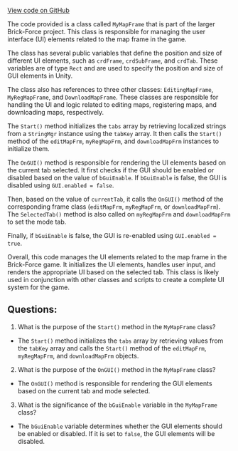 [View code on GitHub](https://github.com/TieHaxJan/Brick-Force/Assembly-CSharp\MyMapFrame.cs)

The code provided is a class called `MyMapFrame` that is part of the larger Brick-Force project. This class is responsible for managing the user interface (UI) elements related to the map frame in the game.

The class has several public variables that define the position and size of different UI elements, such as `crdFrame`, `crdSubFrame`, and `crdTab`. These variables are of type `Rect` and are used to specify the position and size of GUI elements in Unity.

The class also has references to three other classes: `EditingMapFrame`, `MyRegMapFrame`, and `DownloadMapFrame`. These classes are responsible for handling the UI and logic related to editing maps, registering maps, and downloading maps, respectively.

The `Start()` method initializes the `tabs` array by retrieving localized strings from a `StringMgr` instance using the `tabKey` array. It then calls the `Start()` method of the `editMapFrm`, `myRegMapFrm`, and `downloadMapFrm` instances to initialize them.

The `OnGUI()` method is responsible for rendering the UI elements based on the current tab selected. It first checks if the GUI should be enabled or disabled based on the value of `bGuiEnable`. If `bGuiEnable` is false, the GUI is disabled using `GUI.enabled = false`. 

Then, based on the value of `currentTab`, it calls the `OnGUI()` method of the corresponding frame class (`editMapFrm`, `myRegMapFrm`, or `downloadMapFrm`). The `SelectedTab()` method is also called on `myRegMapFrm` and `downloadMapFrm` to set the mode tab.

Finally, if `bGuiEnable` is false, the GUI is re-enabled using `GUI.enabled = true`.

Overall, this code manages the UI elements related to the map frame in the Brick-Force game. It initializes the UI elements, handles user input, and renders the appropriate UI based on the selected tab. This class is likely used in conjunction with other classes and scripts to create a complete UI system for the game.
## Questions: 
 1. What is the purpose of the `Start()` method in the `MyMapFrame` class?
- The `Start()` method initializes the `tabs` array by retrieving values from the `tabKey` array and calls the `Start()` method of the `editMapFrm`, `myRegMapFrm`, and `downloadMapFrm` objects.

2. What is the purpose of the `OnGUI()` method in the `MyMapFrame` class?
- The `OnGUI()` method is responsible for rendering the GUI elements based on the current tab and mode selected.

3. What is the significance of the `bGuiEnable` variable in the `MyMapFrame` class?
- The `bGuiEnable` variable determines whether the GUI elements should be enabled or disabled. If it is set to `false`, the GUI elements will be disabled.